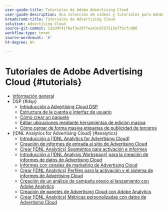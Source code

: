 ```yaml
---
user-guide-title: Tutoriales de Adobe Advertising Cloud
user-guide-description: Una colección de vídeos y tutoriales para Adobe Advertising Cloud.
breadcrumb-title: Tutoriales de Advertising Cloud
solution: Advertising Cloud
source-git-commit: 1a5d4f41f6ef3e297fea43c6557513e7f5cfc900
workflow-type: tm+mt
source-wordcount: '0'
ht-degree: 0%

---
```



# Tutoriales de Adobe Advertising Cloud {#tutorials}

+ [Información general](overview.md)
+ DSP {#dsp}
   + [Introducción a Advertising Cloud DSP](/help/dsp/intro.md)
   + [Estructura de la cuenta e interfaz de usuario](/help/dsp/ui.md)
   + [Cómo crear un paquete](/help/dsp/package-create.md)
   + [Editar ubicaciones mediante herramientas de edición masiva](/help/dsp/bulk-edit-placement-tools.md)
   + [Cómo cargar de forma masiva etiquetas de publicidad de terceros](/help/dsp/bulk-upload-third-party-ad-tags.md)
+ [!DNL Analytics for Advertising Cloud] {#analytics}
   + [Introducción a [!DNL Analytics for Advertising Cloud]](/help/integrations/analytics/intro-a4adc.md)
   + [Creación de informes de entrada al sitio de Advertising Cloud](/help/integrations/analytics/analytics-site-entry-a4adc.md)
   + [Crear [!DNL Analytics] Segmentos para activación e informes](/help/integrations/analytics/analytics-segments-a4adc.md)
   + [Introducción a [!DNL Analysis Workspace] para la creación de informes de datos de Advertising Cloud](/help/integrations/analytics/analytics-analysis-workspace-a4adc.md)
   + [Informes con canales de marketing de Advertising Cloud](/help/integrations/analytics/analytics-reporting-a4adc.md)
   + [Crear [!DNL Analytics] Perfiles para la activación y el sistema de informes de Advertising Cloud](/help/integrations/analytics/analytics-profiles-a4adc.md)
   + [Creación de un análisis de campaña previo al lanzamiento con Adobe Analytics](/help/integrations/analytics/analytics-pre-launch-a4adc.md)
   + [Creación de paneles de Advertising Cloud con Adobe Analytics](/help/integrations/analytics/analytics-dashboards-a4adc.md)
   + [Crear [!DNL Analytics] Métricas personalizadas con datos de Advertising Cloud](/help/integrations/analytics/analytics-custom-metrics-a4adc.md)

<!-- Add to DSP chapter once the videos are complete:
  + [How to Create a Placement](/help/dsp/placement-create.md)
  + [Placement Targeting Capabilities](/help/dsp/placement-targeting.md)
  + [Audience Libraries and Applying Behavioral Targeting](/help/dsp/audience-libraries.md)
-->

<!-- If I move the "Analytics for Advertising Cloud chapter into a larger Integrations chapter, then I'll need to set up redirects by copying a CSV file into this repo and populating it for those legacy file names. -->